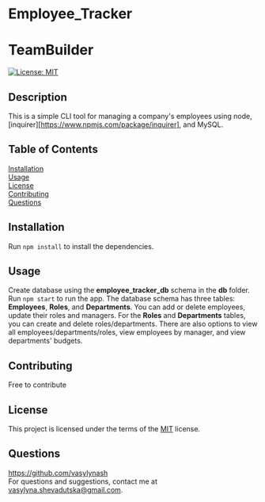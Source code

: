 # Employee_Tracker
# TeamBuilder
[![License: MIT](https://img.shields.io/badge/License-MIT-yellow.svg)](https://opensource.org/licenses/MIT)

  ## Description
  This is a simple CLI tool for managing a company's employees using node, [inquirer][https://www.npmjs.com/package/inquirer], and MySQL.

  ## Table of Contents
  [Installation](#installation)  
    [Usage](#usage)  
    [License](#license)  
    [Contributing](#contributing)  
    [Questions](#questions)  

  ## Installation
  Run ```npm install``` to install the dependencies.

  ## Usage
  Create database using the **employee_tracker_db** schema in the **db** folder.  
  Run ```npm start``` to run the app. 
  The database schema has three tables: **Employees**, **Roles**, and **Departments**. You can add or delete employees, update their roles and managers. For the **Roles** and **Departments** tables, you can create and delete roles/departments. There are also options to view all employees/departments/roles, view employees by manager, and view departments' budgets. 
  
  ## Contributing
  Free to contribute

  ## License
  This project is licensed under the terms of the [MIT](https://opensource.org/licenses/MIT) license.


  ## Questions
  https://github.com/vasylynash  
  For questions and suggestions, contact me at vasylyna.shevadutska@gmail.com.